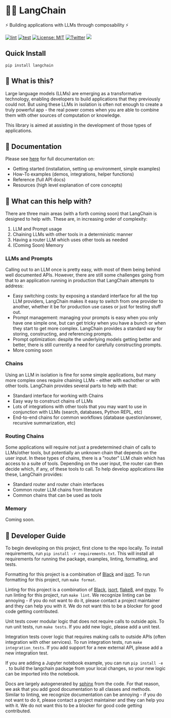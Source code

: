 # 🦜️🔗 LangChain

⚡ Building applications with LLMs through composability ⚡

[![lint](https://github.com/hwchase17/langchain/actions/workflows/lint.yml/badge.svg)](https://github.com/hwchase17/langchain/actions/workflows/lint.yml) [![test](https://github.com/hwchase17/langchain/actions/workflows/test.yml/badge.svg)](https://github.com/hwchase17/langchain/actions/workflows/test.yml) [![License: MIT](https://img.shields.io/badge/License-MIT-yellow.svg)](https://opensource.org/licenses/MIT) [![Twitter](https://img.shields.io/twitter/url/https/twitter.com/langchainai.svg?style=social&label=Follow%20%40LangChainAI)](https://twitter.com/langchainai) [![](https://dcbadge.vercel.app/api/server/6adMQxSpJS?compact=true&style=flat)](https://discord.gg/6adMQxSpJS)

## Quick Install

`pip install langchain`

## 🤔 What is this?

Large language models (LLMs) are emerging as a transformative technology, enabling
developers to build applications that they previously could not.
But using these LLMs in isolation is often not enough to
create a truly powerful app - the real power comes when you are able to
combine them with other sources of computation or knowledge.

This library is aimed at assisting in the development of those types of applications.

## 📖 Documentation

Please see [here](https://langchain.readthedocs.io/en/latest/?) for full documentation on:
- Getting started (installation, setting up environment, simple examples)
- How-To examples (demos, integrations, helper functions)
- Reference (full API docs)
- Resources (high level explanation of core concepts)

## 🚀 What can this help with?

There are three main areas (with a forth coming soon) that LangChain is designed to help with.
These are, in increasing order of complexity:
1. LLM and Prompt usage
2. Chaining LLMs with other tools in a deterministic manner
3. Having a router LLM which uses other tools as needed
4. (Coming Soon) Memory

### LLMs and Prompts
Calling out to an LLM once is pretty easy, with most of them being behind well documented APIs.
However, there are still some challenges going from that to an application running in production that LangChain attempts to address:
- Easy switching costs: by exposing a standard interface for all the top LLM providers, LangChain makes it easy to switch from one provider to another, whether it be for production use cases or just for testing stuff out.
- Prompt management: managing your prompts is easy when you only have one simple one, but can get tricky when you have a bunch or when they start to get more complex. LangChain provides a standard way for storing, constructing, and referencing prompts.
- Prompt optimization: despite the underlying models getting better and better, there is still currently a need for carefully constructing prompts. 
- More coming soon

### Chains
Using an LLM in isolation is fine for some simple applications, but many more complex ones require chaining LLMs - either with eachother or with other tools.
LangChain provides several parts to help with that:
- Standard interface for working with Chains
- Easy way to construct chains of LLMs
- Lots of integrations with other tools that you may want to use in conjunction with LLMs (search, databases, Python REPL, etc)
- End-to-end chains for common workflows (database question/answer, recursive summarization, etc)

### Routing Chains
Some applications will require not just a predetermined chain of calls to LLMs/other tools, but potentially an unknown chain that depends on the user input.
In these types of chains, there is a "router" LLM chain which has access to a suite of tools.
Depending on the user input, the router can then decide which, if any, of these tools to call.
To help develop applications like these, LangChain provides:
- Standard router and router chain interfaces
- Common router LLM chains from literature
- Common chains that can be used as tools

### Memory
Coming soon.

## 🤖 Developer Guide

To begin developing on this project, first clone to the repo locally.
To install requirements, run `pip install -r requirements.txt`.
This will install all requirements for running the package, examples, linting, formatting, and tests.

Formatting for this project is a combination of [Black](https://black.readthedocs.io/en/stable/) and [isort](https://pycqa.github.io/isort/).
To run formatting for this project, run `make format`.

Linting for this project is a combination of [Black](https://black.readthedocs.io/en/stable/), [isort](https://pycqa.github.io/isort/), [flake8](https://flake8.pycqa.org/en/latest/), and [mypy](http://mypy-lang.org/).
To run linting for this project, run `make lint`.
We recognize linting can be annoying - if you do not want to do it, please contact a project maintainer and they can help you with it. We do not want this to be a blocker for good code getting contributed.

Unit tests cover modular logic that does not require calls to outside apis.
To run unit tests, run `make tests`.
If you add new logic, please add a unit test.

Integration tests cover logic that requires making calls to outside APIs (often integration with other services).
To run integration tests, run `make integration_tests`.
If you add support for a new external API, please add a new integration test.

If you are adding a Jupyter notebook example, you can run `pip install -e .` to build the langchain package from your local changes, so your new logic can be imported into the notebook.

Docs are largely autogenerated by [sphinx](https://www.sphinx-doc.org/en/master/) from the code.
For that reason, we ask that you add good documentation to all classes and methods.
Similar to linting, we recognize documentation can be annoying - if you do not want to do it, please contact a project maintainer and they can help you with it. We do not want this to be a blocker for good code getting contributed.
